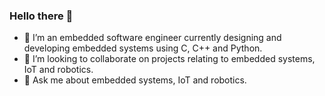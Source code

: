 ### Hello there 👋

- 🔭 I’m an embedded software engineer currently designing and developing embedded systems using C, C++ and Python.
- 👯 I’m looking to collaborate on projects relating to embedded systems, IoT and robotics.
- 💬 Ask me about embedded systems, IoT and robotics.



[comment]: <> (- 📫 How to reach me: email: denis-mutuma@outlook.com)
